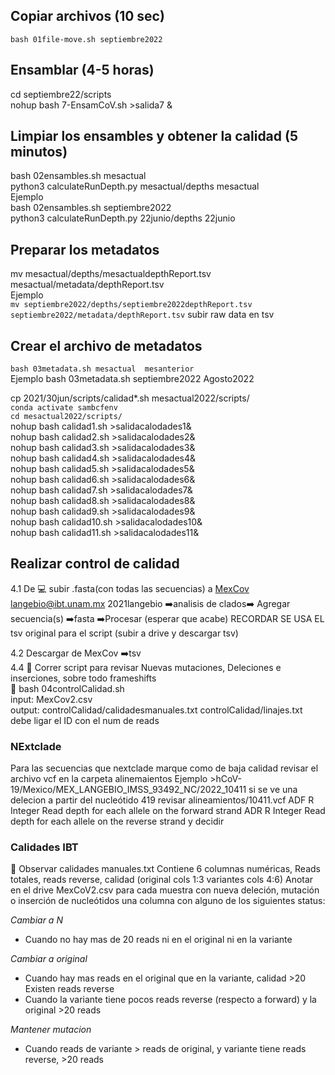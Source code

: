 ## Copiar archivos (10 sec)
`bash 01file-move.sh septiembre2022`       

## Ensamblar   (4-5 horas)
cd septiembre22/scripts     
nohup bash 7-EnsamCoV.sh >salida7 &  

## Limpiar los ensambles  y obtener la calidad  (5 minutos)  
bash 02ensambles.sh mesactual     
python3 calculateRunDepth.py mesactual/depths mesactual  
Ejemplo  
bash 02ensambles.sh septiembre2022     
python3 calculateRunDepth.py 22junio/depths 22junio  

## Preparar los metadatos  
mv mesactual/depths/mesactualdepthReport.tsv mesactual/metadata/depthReport.tsv  
Ejemplo  
`mv septiembre2022/depths/septiembre2022depthReport.tsv septiembre2022/metadata/depthReport.tsv`                                                   subir raw data en tsv                                                                                                                                         
## Crear el archivo de metadatos  
`bash 03metadata.sh mesactual  mesanterior`  
Ejemplo
bash 03metadata.sh septiembre2022 Agosto2022  


cp 2021/30jun/scripts/calidad*.sh mesactual2022/scripts/    
   `conda activate sambcfenv `   
   `cd mesactual2022/scripts/`  
    nohup bash calidad1.sh >salidacalodades1&                                                                         
    nohup bash calidad2.sh >salidacalodades2&                                                                         
    nohup bash calidad3.sh >salidacalodades3&                                                                          
    nohup bash calidad4.sh >salidacalodades4&                                                                       
    nohup bash calidad5.sh >salidacalodades5&                                                                       
    nohup bash calidad6.sh >salidacalodades6&                                                                  
    nohup bash calidad7.sh >salidacalodades7&                                                             
    nohup bash calidad8.sh >salidacalodades8&                                              
    nohup bash calidad9.sh >salidacalodades9&        
    nohup bash calidad10.sh >salidacalodades10&     
    nohup bash calidad11.sh >salidacalodades11&   
## Realizar control de calidad      
4.1 De 💻 subir .fasta(con todas las secuencias) a [MexCov](http://132.248.32.96:8080/COVID-TRACKER/login#tablero) langebio@ibt.unam.mx 2021langebio
➡️analisis de clados➡️ Agregar secuencia(s) ➡️fasta ➡️Procesar (esperar que acabe) RECORDAR SE USA EL tsv original para el script (subir a drive y descargar tsv)

4.2 Descargar de MexCov ➡️tsv  
4.4 🌽 Correr script para revisar Nuevas mutaciones, Deleciones e inserciones, sobre todo frameshifts  
🌽 bash 04controlCalidad.sh <mesfalso>  
input: MexCov2.csv  
output: controlCalidad/calidadesmanuales.txt controlCalidad/linajes.txt  
debe ligar el ID con el num de reads  
 
  ### NExtclade
  Para las secuencias que nextclade marque como de baja calidad revisar el archivo vcf en la carpeta alinemaientos 
  Ejemplo >hCoV-19/Mexico/MEX_LANGEBIO_IMSS_93492_NC/2022_10411 
  si se ve una delecion a partir del nucleótido 419 revisar alineamientos/10411.vcf 
 ADF R Integer Read depth for each allele on the forward strand
 ADR R Integer Read depth for each allele on the reverse strand
  y decidir

  ### Calidades IBT 
👀 Observar calidades manuales.txt Contiene 6 columnas numéricas, Reads totales, reads reverse, calidad (original cols 1:3 variantes cols 4:6)
Anotar en el drive MexCoV2.csv para cada muestra con nueva deleción, mutación o inserción de nucleótidos una columna con alguno de los siguientes status:

  _Cambiar a N_        
  - Cuando no hay mas de 20 reads ni en el original ni en la variante    

  _Cambiar a original_   
  - Cuando hay mas reads en el original que en la variante, calidad >20 Existen reads reverse  
  - Cuando la variante tiene pocos reads reverse (respecto a forward) y la original >20 reads  

  _Mantener mutacion_  
  - Cuando reads de variante > reads de original, y variante tiene reads reverse, >20 reads   


